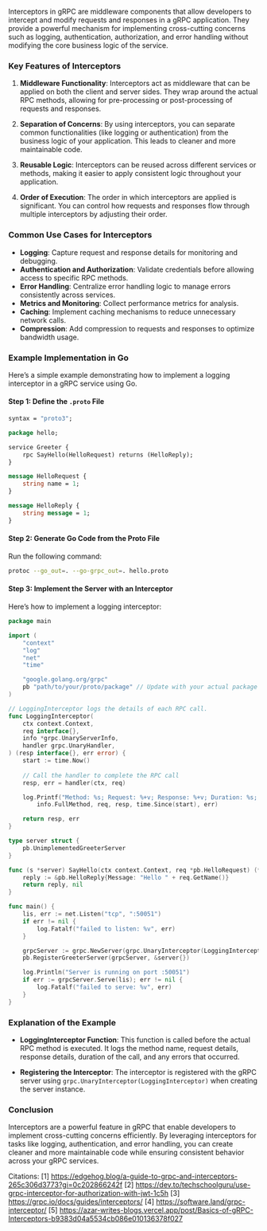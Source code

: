Interceptors in gRPC are middleware components that allow developers to intercept and modify requests and responses in a gRPC application. They provide a powerful mechanism for implementing cross-cutting concerns such as logging, authentication, authorization, and error handling without modifying the core business logic of the service.

### Key Features of Interceptors

1. **Middleware Functionality**: Interceptors act as middleware that can be applied on both the client and server sides. They wrap around the actual RPC methods, allowing for pre-processing or post-processing of requests and responses.

2. **Separation of Concerns**: By using interceptors, you can separate common functionalities (like logging or authentication) from the business logic of your application. This leads to cleaner and more maintainable code.

3. **Reusable Logic**: Interceptors can be reused across different services or methods, making it easier to apply consistent logic throughout your application.

4. **Order of Execution**: The order in which interceptors are applied is significant. You can control how requests and responses flow through multiple interceptors by adjusting their order.

### Common Use Cases for Interceptors

- **Logging**: Capture request and response details for monitoring and debugging.
- **Authentication and Authorization**: Validate credentials before allowing access to specific RPC methods.
- **Error Handling**: Centralize error handling logic to manage errors consistently across services.
- **Metrics and Monitoring**: Collect performance metrics for analysis.
- **Caching**: Implement caching mechanisms to reduce unnecessary network calls.
- **Compression**: Add compression to requests and responses to optimize bandwidth usage.

### Example Implementation in Go

Here’s a simple example demonstrating how to implement a logging interceptor in a gRPC service using Go.

#### Step 1: Define the `.proto` File

```protobuf
syntax = "proto3";

package hello;

service Greeter {
    rpc SayHello(HelloRequest) returns (HelloReply);
}

message HelloRequest {
    string name = 1;
}

message HelloReply {
    string message = 1;
}
```

#### Step 2: Generate Go Code from the Proto File

Run the following command:

```bash
protoc --go_out=. --go-grpc_out=. hello.proto
```

#### Step 3: Implement the Server with an Interceptor

Here’s how to implement a logging interceptor:

```go
package main

import (
    "context"
    "log"
    "net"
    "time"

    "google.golang.org/grpc"
    pb "path/to/your/proto/package" // Update with your actual package path
)

// LoggingInterceptor logs the details of each RPC call.
func LoggingInterceptor(
    ctx context.Context,
    req interface{},
    info *grpc.UnaryServerInfo,
    handler grpc.UnaryHandler,
) (resp interface{}, err error) {
    start := time.Now()
    
    // Call the handler to complete the RPC call
    resp, err = handler(ctx, req)

    log.Printf("Method: %s; Request: %+v; Response: %+v; Duration: %s; Error: %v",
        info.FullMethod, req, resp, time.Since(start), err)

    return resp, err
}

type server struct {
    pb.UnimplementedGreeterServer
}

func (s *server) SayHello(ctx context.Context, req *pb.HelloRequest) (*pb.HelloReply, error) {
    reply := &pb.HelloReply{Message: "Hello " + req.GetName()}
    return reply, nil
}

func main() {
    lis, err := net.Listen("tcp", ":50051")
    if err != nil {
        log.Fatalf("failed to listen: %v", err)
    }

    grpcServer := grpc.NewServer(grpc.UnaryInterceptor(LoggingInterceptor))
    pb.RegisterGreeterServer(grpcServer, &server{})

    log.Println("Server is running on port :50051")
    if err := grpcServer.Serve(lis); err != nil {
        log.Fatalf("failed to serve: %v", err)
    }
}
```

### Explanation of the Example

- **LoggingInterceptor Function**: This function is called before the actual RPC method is executed. It logs the method name, request details, response details, duration of the call, and any errors that occurred.
  
- **Registering the Interceptor**: The interceptor is registered with the gRPC server using `grpc.UnaryInterceptor(LoggingInterceptor)` when creating the server instance.

### Conclusion

Interceptors are a powerful feature in gRPC that enable developers to implement cross-cutting concerns efficiently. By leveraging interceptors for tasks like logging, authentication, and error handling, you can create cleaner and more maintainable code while ensuring consistent behavior across your gRPC services.

Citations:
[1] https://edgehog.blog/a-guide-to-grpc-and-interceptors-265c306d3773?gi=0c202866242f
[2] https://dev.to/techschoolguru/use-grpc-interceptor-for-authorization-with-jwt-1c5h
[3] https://grpc.io/docs/guides/interceptors/
[4] https://software.land/grpc-interceptor/
[5] https://azar-writes-blogs.vercel.app/post/Basics-of-gRPC-Interceptors-b9383d04a5534cb086e010136378f027